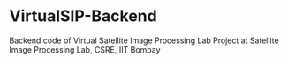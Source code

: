 # VirtualSIP-Backend
Backend code of Virtual Satellite Image Processing Lab Project at Satellite Image Processing Lab, CSRE, IIT Bombay
